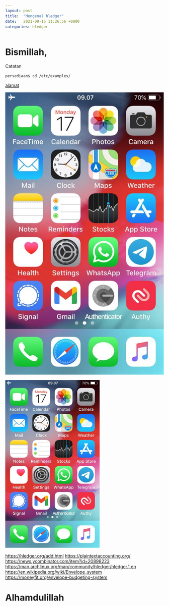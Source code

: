 ```yaml
---
layout: post
title:  "Mengenal hledger"
date:   2021-09-15 11:26:56 +0800
categories: hledger
---
```


# Bismillah,

Catatan

```text
persediaan$ cd /etc/examples/
```

[alamat](https://alamat.example.com)

![iphone1](/assets/iphone/iphone_1.jpeg)

<img src="/assets/iphone/iphone_1.jpeg" alt="iphone1" width="300"/>



https://hledger.org/add.html
https://plaintextaccounting.org/
https://news.ycombinator.com/item?id=20898223
https://man.archlinux.org/man/community/hledger/hledger.1.en
https://en.wikipedia.org/wiki/Envelope_system
https://moneyfit.org/envelope-budgeting-system



# Alhamdulillah

